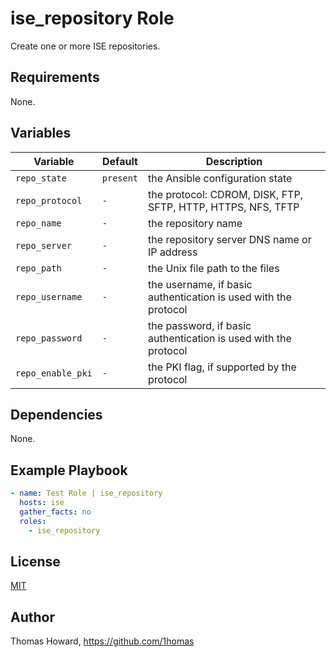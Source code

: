 # ise_repository Role

Create one or more ISE repositories.

## Requirements

None.

## Variables

| Variable          | Default | Description |
| ----------------- | --------- | ----------- |
| `repo_state`      | `present` | the Ansible configuration state |
| `repo_protocol`   | `-`       | the protocol: CDROM, DISK, FTP, SFTP, HTTP, HTTPS, NFS, TFTP |
| `repo_name`       | `-`       | the repository name |
| `repo_server`     | `-`       | the repository server DNS name or IP address |
| `repo_path`       | `-`       | the Unix file path to the files |
| `repo_username`   | `-`       | the username, if basic authentication is used with the protocol |
| `repo_password`   | `-`       | the password, if basic authentication is used with the protocol |
| `repo_enable_pki` | `-`       | the PKI flag, if supported by the protocol |

## Dependencies

None.

## Example Playbook

```yaml
- name: Test Role | ise_repository
  hosts: ise
  gather_facts: no
  roles:
    - ise_repository
```

## License

[MIT](https://mit-license.org/)

## Author

Thomas Howard, <https://github.com/1homas>

